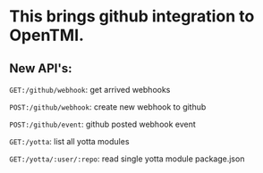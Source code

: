 # This brings github integration to OpenTMI.

## New API's:

`GET:/github/webhook`: get arrived webhooks

`POST:/github/webhook`: create new webhook to github

`POST:/github/event`: github posted webhook event

`GET:/yotta`: list all yotta modules

`GET:/yotta/:user/:repo`: read single yotta module package.json
